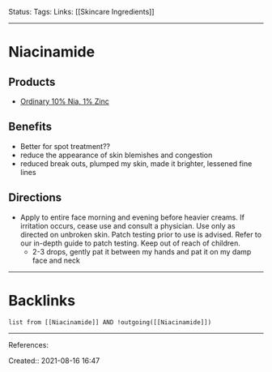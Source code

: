 Status: 
Tags: 
Links: [[Skincare Ingredients]]
___
# Niacinamide
## Products
- [Ordinary 10% Nia, 1% Zinc](https://theordinary.deciem.com/ca/rdn-niacinamide-10pct-zinc-1pct-30ml.html)
## Benefits
- Better for spot treatment??
- reduce the appearance of skin blemishes and congestion
- reduced break outs, plumped my skin, made it brighter, lessened fine lines
## Directions
- Apply to entire face morning and evening before heavier creams. If irritation occurs, cease use and consult a physician. Use only as directed on unbroken skin. Patch testing prior to use is advised. Refer to our in-depth guide to patch testing. Keep out of reach of children.
	- 2-3 drops, gently pat it between my hands and pat it on my damp face and neck

___
# Backlinks
```dataview
list from [[Niacinamide]] AND !outgoing([[Niacinamide]])
```
___
References:

Created:: 2021-08-16 16:47

